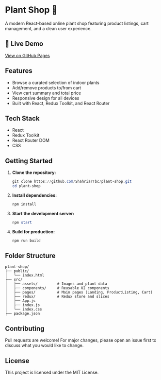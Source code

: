 # Plant Shop 🌱

A modern React-based online plant shop featuring product listings, cart management, and a clean user experience.

## 🚀 Live Demo
[View on GitHub Pages](https://shahriartbc.github.io/plant-shop/)

## Features

- Browse a curated selection of indoor plants
- Add/remove products to/from cart
- View cart summary and total price
- Responsive design for all devices
- Built with React, Redux Toolkit, and React Router

## Tech Stack

- React
- Redux Toolkit
- React Router DOM
- CSS

## Getting Started

1. **Clone the repository:**
   ```powershell
   git clone https://github.com/ShahriarTbc/plant-shop.git
   cd plant-shop
   ```

2. **Install dependencies:**
   ```powershell
   npm install
   ```

3. **Start the development server:**
   ```powershell
   npm start
   ```

4. **Build for production:**
   ```powershell
   npm run build
   ```

## Folder Structure

```
plant-shop/
├── public/
│   └── index.html
├── src/
│   ├── assets/         # Images and plant data
│   ├── components/     # Reusable UI components
│   ├── pages/          # Main pages (Landing, ProductListing, Cart)
│   ├── redux/          # Redux store and slices
│   ├── App.js
│   ├── index.js
│   └── index.css
├── package.json
```

## Contributing

Pull requests are welcome! For major changes, please open an issue first to discuss what you would like to change.

## License

This project is licensed under the MIT License.

